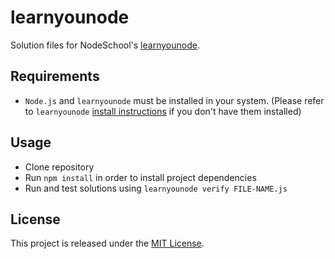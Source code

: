 # learnyounode
Solution files for NodeSchool's [learnyounode](https://github.com/workshopper/learnyounode).
## Requirements
- `Node.js` and `learnyounode` must be installed in your system. (Please refer to `learnyounode` [install instructions](https://github.com/workshopper/learnyounode#installing-learnyounode) if you don't have them installed)
## Usage
- Clone repository
- Run `npm install` in order to install project dependencies
- Run and test solutions using `learnyounode verify FILE-NAME.js`
## License
This project is released under the [MIT License](https://choosealicense.com/licenses/mit/).
